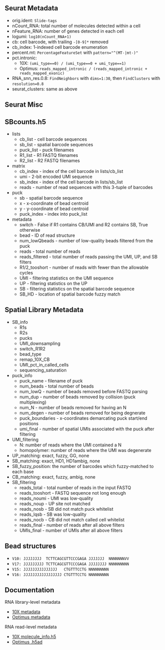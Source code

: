 Seurat Metadata
---------------
* orig.ident: `Slide-tags`
* nCount_RNA: total number of molecules detected within a cell
* nFeature_RNA: number of genes detected in each cell
* logumi: `log10(nCount_RNA+1)`
* cb: cell barcode, with trailing `-[0-9]*` removed
* cb_index: 1-indexed cell barcode enumeration
* percent.mt: `PercentageFeatureSet` with `pattern="^(MT-|mt-)"`
* pct.intronic:
    * 10X: `(umi_type==0) / (umi_type==0 + umi_type==1)`
    * Optimus: `reads_mapped_intronic / (reads_mapped_intronic + reads_mapped_exonic)`
* RNA_snn_res.0.8: `FindNeighbors` with `dims=1:30`, then `FindClusters` with `resolution=0.8`
* seurat_clusters: same as above

Seurat Misc
-----------

SBcounts.h5
-----------
* lists
    * cb_list - cell barcode sequences
    * sb_list - spatial barcode sequences
    * puck_list - puck filenames
    * R1_list - R1 FASTQ filenames
    * R2_list - R2 FASTQ filenames
* matrix
    * cb_index - index of the cell barcode in lists/cb_list
    * umi - 2-bit encoded UMI sequence
    * sb_index - index of the cell barcode in lists/sb_list
    * reads - number of read sequences with this 3-tuple of barcodes
* puck
    * sb - spatial barcode sequence
    * x - x-coordinate of bead centroid
    * y - y-coordinate of bead centroid
    * puck_index - index into puck_list
* metadata
    * switch - False if R1 contains CB/UMI and R2 contains SB, True otherwise
    * bead - ID of read structure
    * num_lowQbeads - number of low-quality beads filtered from the puck
    * reads - total number of reads
    * reads_filtered - total number of reads passing the UMI, UP, and SB filters
    * R1/2_tooshort - number of reads with fewer than the allowable cycles
    * UMI - filtering statistics on the UMI sequence
    * UP - filtering statistics on the UP
    * SB - filtering statistics on the spatial barcode sequence
    * SB_HD - location of spatial barcode fuzzy match

Spatial Library Metadata
------------------------

* SB_info
    * R1s
    * R2s
    * pucks
    * UMI_downsampling
    * switch_R1R2
    * bead_type
    * remap_10X_CB
    * UMI_pct_in_called_cells
    * sequencing_saturation
* puck_info
    * puck_name - filename of puck
    * num_beads - total number of beads
    * num_lowQ - number of beads removed before FASTQ parsing
    * num_dup - number of beads removed by collision (puck multiplexing)
    * num_N - number of beads removed for having an N
    * num_degen - number of beads removed for being degnerate
    * puck_boundaries - x-coordinates demarcating puck start/end positions
    * umi_final - number of spatial UMIs associated with the puck after filtering
* UMI_filtering
    * N: number of reads where the UMI contained a N
    * homopolymer: number of reads where the UMI was degenerate
* UP_matching: exact, fuzzy, GG, none
* SB_matching: exact, HD1, HD1ambig, none
* SB_fuzzy_position: the number of barcodes which fuzzy-matched to each base
* CB_matching: exact, fuzzy, ambig, none
* SB_filtering
    * reads_total - total number of reads in the input FASTQ
    * reads_tooshort - FASTQ sequence not long enough
    * reads_noumi - UMI was low-quality
    * reads_noup - UP site not matched
    * reads_nosb - SB did not match puck whitelist
    * reads_lqsb - SB was low-quality
    * reads_nocb - CB did not match called cell whitelist
    * reads_final - number of reads after all above filters
    * UMIs_final - number of UMIs after all above filters


Bead structures
---------------
* `V10: JJJJJJJJ  TCTTCAGCGTTCCCGAGA JJJJJJJ  NNNNNNNVV`
* `V17: JJJJJJJJJ TCTTCAGCGTTCCCGAGA JJJJJJJJ NNNNNNNNN`
* `V15: JJJJJJJJJJJJJJJ   CTGTTTCCTG NNNNNNNNN`
* `V16: JJJJJJJJJJJJJJJJJ CTGTTTCCTG NNNNNNNNN`

Documentation
-------------
RNA library-level metadata
* [10X metadata](https://www.10xgenomics.com/support/software/cell-ranger/latest/analysis/outputs/cr-outputs-metrics)
* [Optimus metadata](https://broadinstitute.github.io/warp/docs/Pipelines/Optimus_Pipeline/Library-metrics)

RNA read-level metadata
* [10X molecule_info.h5](https://www.10xgenomics.com/support/software/cell-ranger/latest/analysis/outputs/cr-outputs-molecule-info)
* [Optimus .h5ad](https://broadinstitute.github.io/warp/docs/Pipelines/Optimus_Pipeline/Loom_schema)


